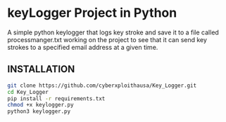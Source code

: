 # keyLogger Project in Python
A simple python keylogger that logs key stroke and save it to a file called processmanger.txt
working on the project to see that it can send key strokes to a specified email address at a given time.
## INSTALLATION
```bash
git clone https://github.com/cyberxploithausa/Key_Logger.git
cd Key_Logger
pip install -r requirements.txt
chmod +x keylogger.py
python3 keylogger.py
```
